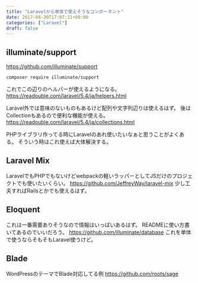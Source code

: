 ```yaml
---
title: "Laravelから単体で使えそうなコンポーネント"
date: 2017-08-30T17:07:11+09:00
categories: ["Laravel"]
draft: false
---
```


<!--more-->

## illuminate/support
https://github.com/illuminate/support

```
composer require illuminate/support
```

これでこの辺りのヘルパーが使えるようになる。
https://readouble.com/laravel/5.4/ja/helpers.html

Laravel外では意味のないものもあるけど配列や文字列辺りは使えるはず。
後はCollectionもあるので便利な機能が使える。
https://readouble.com/laravel/5.4/ja/collections.html

PHPライブラリ作ってる時にLaravelのあれ使いたいなぁと思うことがよくある。
そういう時はこれ使えば大体解決する。

## Laravel Mix
LaravelでもPHPでもないけどwebpackの軽いラッパーとしてJSだけのプロジェクトでも使いたいくらい。
https://github.com/JeffreyWay/laravel-mix
少し工夫すればRailsとかでも使えるはず。

## Eloquent
これは一番需要ありそうなので情報はいっぱいあるはず。
READMEに使い方書いてあるのでいいだろう。
https://github.com/illuminate/database
これを単体で使うならそもそもLaravel使うけど。

## Blade
WordPressのテーマでBlade対応してる例
https://github.com/roots/sage
